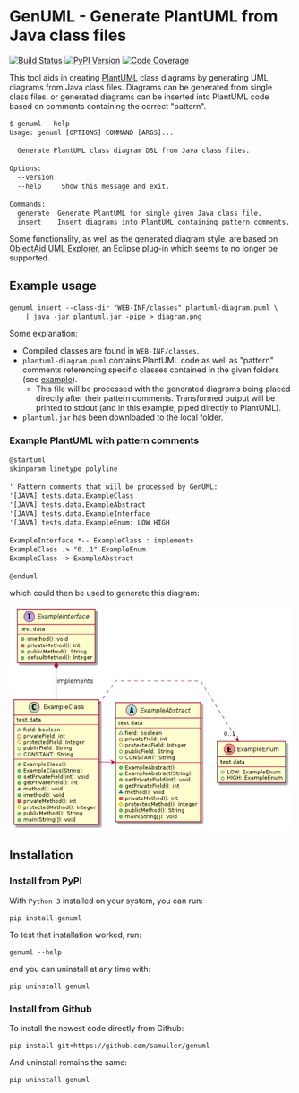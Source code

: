 # GenUML - Generate PlantUML from Java class files

[![Build Status](https://github.com/samuller/genuml/workflows/test/badge.svg)](https://github.com/samuller/genuml/actions)
[![PyPI Version](https://badge.fury.io/py/genuml.svg)](https://badge.fury.io/py/genuml)
[![Code Coverage](https://img.shields.io/endpoint?url=https://gist.githubusercontent.com/samuller/c2a6dcd467afe62785c828a40acc96d8/raw/genuml-badge-coverage.json)](https://github.com/samuller/genuml/actions)

This tool aids in creating [PlantUML](https://plantuml.com/) class diagrams by generating UML diagrams from Java class files. Diagrams can be generated from single class files, or generated diagrams can be inserted into PlantUML code based on comments containing the correct "pattern".

```console
$ genuml --help
Usage: genuml [OPTIONS] COMMAND [ARGS]...

  Generate PlantUML class diagram DSL from Java class files.

Options:
  --version
  --help     Show this message and exit.

Commands:
  generate  Generate PlantUML for single given Java class file.
  insert    Insert diagrams into PlantUML containing pattern comments.
```

Some functionality, as well as the generated diagram style, are based on [ObjectAid UML Explorer](https://marketplace.eclipse.org/content/objectaid-uml-explorer), an Eclipse plug-in which seems to no longer be supported.

## Example usage

```console
genuml insert --class-dir "WEB-INF/classes" plantuml-diagram.puml \
    | java -jar plantuml.jar -pipe > diagram.png
```

Some explanation:

- Compiled classes are found in `WEB-INF/classes`.
- `plantuml-diagram.puml` contains PlantUML code as well as "pattern" comments referencing specific classes contained in the given folders (see [example](tests/data/diagram.puml)).
  - This file will be processed with the generated diagrams being placed directly after their pattern comments. Transformed output will be printed to stdout (and in this example, piped directly to PlantUML).
- `plantuml.jar` has been downloaded to the local folder.

### Example PlantUML with pattern comments

```plantuml
@startuml
skinparam linetype polyline

' Pattern comments that will be processed by GenUML:
'[JAVA] tests.data.ExampleClass
'[JAVA] tests.data.ExampleAbstract
'[JAVA] tests.data.ExampleInterface
'[JAVA] tests.data.ExampleEnum: LOW HIGH

ExampleInterface *-- ExampleClass : implements
ExampleClass .> "0..1" ExampleEnum
ExampleClass -> ExampleAbstract

@enduml
```

which could then be used to generate this diagram:

![PlantUML class diagram](tests/data/diagram.png)

## Installation

### Install from PyPI

With `Python 3` installed on your system, you can run:

```console
pip install genuml
```

To test that installation worked, run:

```console
genuml --help
```

and you can uninstall at any time with:

```console
pip uninstall genuml
```

### Install from Github

To install the newest code directly from Github:

```console
pip install git+https://github.com/samuller/genuml
```

And uninstall remains the same:

```console
pip uninstall genuml
```
